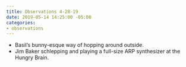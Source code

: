 ```yaml
---
title: Observations 4-28-19
date: 2019-05-14 14:25:00 -05:00
categories:
- observations
---
```


- Basil’s bunny-esque way of hopping around outside.
- Jim Baker schlepping and playing a full-size ARP synthesizer at the Hungry Brain.